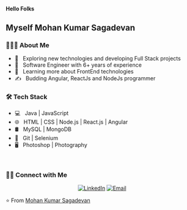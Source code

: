 <h4> Hello Folks </h4>
<h2>Myself Mohan Kumar Sagadevan</h2>

<h3> 👨🏻‍💻 About Me </h3>

- 🤔 &nbsp; Exploring new technologies and developing Full Stack projects
- 💼 &nbsp; Software Engineer with 6+ years of experience
- 🌱 &nbsp; Learning more about FrontEnd technologies
- ✍️ &nbsp; Budding Angular, ReactJs and NodeJs programmer

<h3>🛠 Tech Stack</h3>

- 💻 &nbsp; Java | JavaScript
- 🌐 &nbsp; HTML | CSS | Node.js | React.js | Angular
- 🛢 &nbsp; MySQL | MongoDB
- 🔧 &nbsp; Git | Selenium
- 🖥 &nbsp; Photoshop | Photography

<br/>

<h3> 🤝🏻 Connect with Me </h3>

<p align="center">
<a href="https://www.linkedin.com/in/mohan-kumar-sagadevan/"><img alt="LinkedIn" src="https://img.shields.io/badge/Mohan%20Kumar%20Sagadevan-Connect-blue?logo=linkedin"></a>
<a href="mailto:mohankumar27197@gmail.com"><img alt="Email" src="https://img.shields.io/badge/mohankumar27197%40gmail.com-Connect-red?logo=gmail"></a>
</p>

⭐️ From [Mohan Kumar Sagadevan](https://github.com/mohankumar27)
